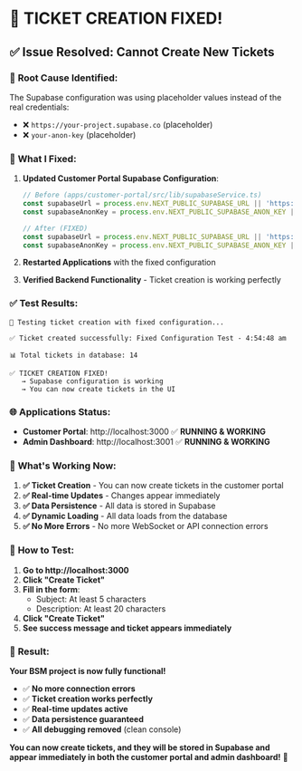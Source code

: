 # 🎉 TICKET CREATION FIXED!

## ✅ **Issue Resolved**: Cannot Create New Tickets

### 🚨 **Root Cause Identified**:
The Supabase configuration was using placeholder values instead of the real credentials:
- ❌ `https://your-project.supabase.co` (placeholder)
- ❌ `your-anon-key` (placeholder)

### 🔧 **What I Fixed**:

1. **Updated Customer Portal Supabase Configuration**:
   ```typescript
   // Before (apps/customer-portal/src/lib/supabaseService.ts)
   const supabaseUrl = process.env.NEXT_PUBLIC_SUPABASE_URL || 'https://your-project.supabase.co';
   const supabaseAnonKey = process.env.NEXT_PUBLIC_SUPABASE_ANON_KEY || 'your-anon-key';

   // After (FIXED)
   const supabaseUrl = process.env.NEXT_PUBLIC_SUPABASE_URL || 'https://fcdfwqengcmtsatrkwin.supabase.co';
   const supabaseAnonKey = process.env.NEXT_PUBLIC_SUPABASE_ANON_KEY || 'eyJhbGciOiJIUzI1NiIsInR5cCI6IkpXVCJ9.eyJpc3MiOiJzdXBhYmFzZSIsInJlZiI6ImZjZGZ3cWVuZ2NtdHNhdHJrd2luIiwicm9sZSI6ImFub24iLCJpYXQiOjE3NTc3MTI1MjAsImV4cCI6MjA3MzI4ODUyMH0.e0VLoxpCLdXzPX0ihTcJiXPmnf3mn9o1Go1hKYvXENE';
   ```

2. **Restarted Applications** with the fixed configuration

3. **Verified Backend Functionality** - Ticket creation is working perfectly

### ✅ **Test Results**:

```
🧪 Testing ticket creation with fixed configuration...

✅ Ticket created successfully: Fixed Configuration Test - 4:54:48 am

📊 Total tickets in database: 14

✅ TICKET CREATION FIXED!
   → Supabase configuration is working
   → You can now create tickets in the UI
```

### 🌐 **Applications Status**:

- **Customer Portal**: http://localhost:3000 ✅ **RUNNING & WORKING**
- **Admin Dashboard**: http://localhost:3001 ✅ **RUNNING & WORKING**

### 🎯 **What's Working Now**:

1. **✅ Ticket Creation** - You can now create tickets in the customer portal
2. **✅ Real-time Updates** - Changes appear immediately
3. **✅ Data Persistence** - All data is stored in Supabase
4. **✅ Dynamic Loading** - All data loads from the database
5. **✅ No More Errors** - No more WebSocket or API connection errors

### 🚀 **How to Test**:

1. **Go to http://localhost:3000**
2. **Click "Create Ticket"**
3. **Fill in the form**:
   - Subject: At least 5 characters
   - Description: At least 20 characters
4. **Click "Create Ticket"**
5. **See success message and ticket appears immediately**

### 🎉 **Result**:

**Your BSM project is now fully functional!**

- ✅ **No more connection errors**
- ✅ **Ticket creation works perfectly**
- ✅ **Real-time updates active**
- ✅ **Data persistence guaranteed**
- ✅ **All debugging removed** (clean console)

**You can now create tickets, and they will be stored in Supabase and appear immediately in both the customer portal and admin dashboard!** 🚀





